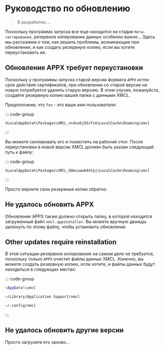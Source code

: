 

# Руководство по обновлению

> В разработке....

Поскольку программа запуска все еще находится на стадии `бета-тестирования`, резервное копирование данных особенно важно... Здесь мы расскажем о том, как решить проблемы, возникающие при обновлении, и как создать резервную копию, если вы хотите переустановить ее.

## Обновление APPX требует переустановки

Поскольку у программы запуска старой версии формата `APPX` истек срок действия сертификатов, при обновлении со старой версии на новую потребуется удалить старую версию. В этом случае, пожалуйста, создайте резервную копию вашей папки с данными XMCL.

Предположим, что `foo` - это ваше имя пользователя:

::: code-group
```[Windows (APPX)]
%LocalAppData%\Packages\XMCL_ncdvebj03zfcm\LocalCache\Roaming\xmcl
```
:::

Вы можете скопировать его и поместить на рабочий стол. После переустановки в новой версии XMCL должен быть указан следующий путь к файлу:

::: code-group
```[Windows (APPX)]
%LocalAppData%\Packages\XMCL_68mcaawk44tpj\LocalCache\Roaming\xmcl
```
:::

Просто верните свои резервные копии обратно.

## Не удалось обновить APPX

Обновление APPX также должно открыть папку, в которой находится загруженный файл `xmcl.appinstaller`. Вы можете вручную дважды щелкнуть по этому файлу, чтобы установить обновление.

## Other updates require reinstallation

В этой ситуации резервное копирование на самом деле не требуется, поскольку только `APPX` очистит файлы данных XMCL. Конечно, вы можете создать резервную копию, если хотите, и файлы данных будут находиться в следующих местах:

::: code-group
```cmd [Windows]
%AppData%\xmcl
```
```sh [macOS]
~/Library/Application Support/xmcl
```
```sh [Linux]
~/.config/xmcl
```
:::

## Не удалось обновить другие версии

Просто загрузите его заново...